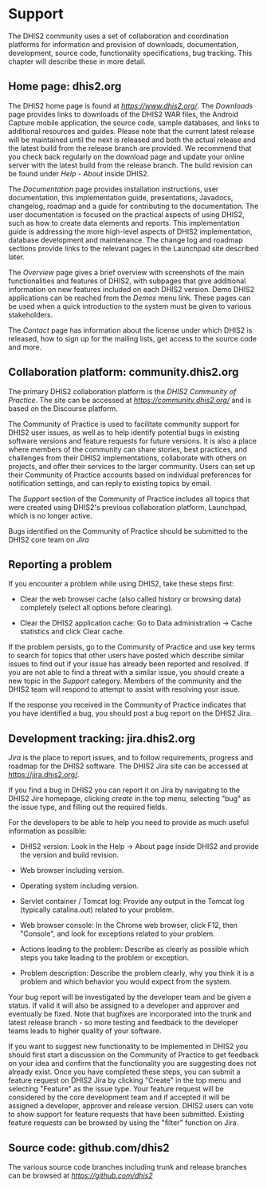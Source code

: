 # Support

The DHIS2 community uses a set of collaboration and coordination
platforms for information and provision of downloads, documentation,
development, source code, functionality specifications, bug tracking.
This chapter will describe these in more detail.

## Home page: dhis2.org

The DHIS2 home page is found at *https://www.dhis2.org/*. The *Downloads* page
provides links to downloads of the DHIS2 WAR files, the Android Capture mobile
application, the source code, sample databases, and links to additional resources 
and guides. Please note that the current latest release will be maintained until 
the next is released and both the actual release and the latest build from the
release branch are provided. We recommend that you check back regularly
on the download page and update your online server with the latest build
from the release branch. The build revision can be found under *Help* -
*About* inside DHIS2.

The *Documentation* page provides installation instructions, user
documentation, this implementation guide, presentations, Javadocs,
changelog, roadmap and a guide for contributing to the documentation.
The user documentation is focused on the practical aspects of using
DHIS2, such as how to create data elements and reports. This
implementation guide is addressing the more high-level aspects of DHIS2
implementation, database development and maintenance. The change log and
roadmap sections provide links to the relevant pages in the Launchpad
site described later.

The *Overview* page gives a brief overview with screenshots of the main 
functionalities and features of DHIS2, with subpages that give additional
information on new features included on each DHIS2 version. Demo DHIS2 
applications can be reached from the *Demos* menu link. These
pages can be used when a quick introduction to the system must be given
to various stakeholders.

The *Contact* page has information about the license under which DHIS2 is 
released, how to sign up for the mailing lists, get access to the source 
code and more.

## Collaboration platform: community.dhis2.org

The primary DHIS2 collaboration platform is the *DHIS2 Community of Practice*. The site can
be accessed at *https://community.dhis2.org/* and is based on the Discourse platform.

The Community of Practice is used to facilitate community support for DHIS2 user issues, as
well as to help identify potential bugs in existing software versions and feature requests
for future versions. It is also a place where members of the community can share stories,
best practices, and challenges from their DHIS2 implementations, collaborate with others
on projects, and offer their services to the larger community. Users can set up their Community
of Practice accounts based on individual preferences for notification settings, and can reply
to existing topics by email. 

The *Support* section of the Community of Practice includes all topics that were created using 
DHIS2's previous collaboration platform, Launchpad, which is no longer active.

Bugs identified on the Community of Practice should be submitted to the DHIS2 core team on *Jira*

## Reporting a problem

If you encounter a problem while using DHIS2, take these steps first:

  - Clear the web browser cache (also called history or browsing data)
    completely (select all options before clearing).

  - Clear the DHIS2 application cache: Go to Data administration -\>
    Cache statistics and click Clear cache.

If the problem persists, go to the Community of Practice and use key terms to search for 
topics that other users have posted which describe similar issues to find out if your issue 
has already been reported and resolved. If you are not able to find a threat with a similar 
issue, you should create a new topic in the *Support* category. Members of the community 
and the DHIS2 team will respond to attempt to assist with resolving your issue.

If the response you received in the Community of Practice indicates that you have identified 
a bug, you should post a bug report on the DHIS2 Jira.

## Development tracking: jira.dhis2.org

*Jira* is the place to report issues, and to follow requirements, progress and roadmap for 
the DHIS2 software. The DHIS2 Jira site can be accessed at https://jira.dhis2.org/.

If you find a bug in DHIS2 you can report it on Jira by navigating
to the DHIS2 Jire homepage, clicking *create* in the top menu, selecting "bug" as the 
issue type, and filling out the required fields.

For the developers to be able to help you need to provide as much useful
information as possible:

  - DHIS2 version: Look in the Help -\> About page inside DHIS2 and
    provide the version and build revision.

  - Web browser including version.

  - Operating system including version.

  - Servlet container / Tomcat log: Provide any output in the Tomcat log
    (typically catalina.out) related to your problem.

  - Web browser console: In the Chrome web browser, click F12, then
    "Console", and look for exceptions related to your problem.

  - Actions leading to the problem: Describe as clearly as possible
    which steps you take leading to the problem or exception.

  - Problem description: Describe the problem clearly, why you think it
    is a problem and which behavior you would expect from the system.

Your bug report will be investigated by the developer team and be given a status. 
If valid it will also be assigned to a developer and approver and eventually be
fixed. Note that bugfixes are incorporated into the trunk and latest
release branch - so more testing and feedback to the developer teams
leads to higher quality of your software.

If you want to suggest new functionality to be implemented in DHIS2 you
should first start a discussion on the Community of Practice to get feedback on your 
idea and confirm that the functionality you are suggesting does not already exist. 
Once you have completed these steps, you can submit a feature request on DHIS2 Jira 
by clicking "Create" in the top menu and selecting "Feature" as the issue type. 
Your feature request will be considered by the core development team and if accepted 
it will be assigned a developer, approver and release version. DHIS2 users can vote 
to show support for feature requests that have been submitted. Existing feature requests 
can be browsed by using the "filter" function on Jira.


## Source code: github.com/dhis2
The various source code branches including trunk and release branches
can be browsed at *https://github.com/dhis2*
